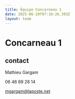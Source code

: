```yaml
---
title: Équipe Concarneau 1
date: 2025-06-20T07:10:26.393Z
layout: team
---
```


# Concarneau 1



## contact 

Mathieu Gargam

 06 48 89 28 14

mgargam@laposte.net

